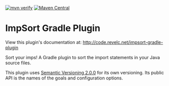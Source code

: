 <!--
  Licensed under the Apache License, Version 2.0 (the "License");
  you may not use this file except in compliance with the License.
  You may obtain a copy of the License at

      http://www.apache.org/licenses/LICENSE-2.0

  Unless required by applicable law or agreed to in writing, software
  distributed under the License is distributed on an "AS IS" BASIS,
  WITHOUT WARRANTIES OR CONDITIONS OF ANY KIND, either express or implied.
  See the License for the specific language governing permissions and
  limitations under the License.
-->

[![mvn verify][ci_img]][ci_link] [![Maven Central][maven_img]][maven_link]

# ImpSort Gradle Plugin

View this plugin's documentation at:
http://code.revelc.net/impsort-gradle-plugin

Sort your imps! A Gradle plugin to sort the import statements in
your Java source files.

This plugin uses [Semantic Versioning 2.0.0][1] for its own versioning. Its
public API is the names of the goals and configuration options.

[1]: http://semver.org/spec/v2.0.0.html
[ci_link]: https://github.com/revelc/impsort-gradle-plugin/actions
[ci_img]: https://github.com/revelc/impsort-gradle-plugin/workflows/Build/badge.svg
[maven_img]: https://maven-badges.herokuapp.com/maven-central/net.revelc.code/impsort-gradle-plugin/badge.svg
[maven_link]: https://maven-badges.herokuapp.com/maven-central/net.revelc.code/impsort-gradle-plugin
